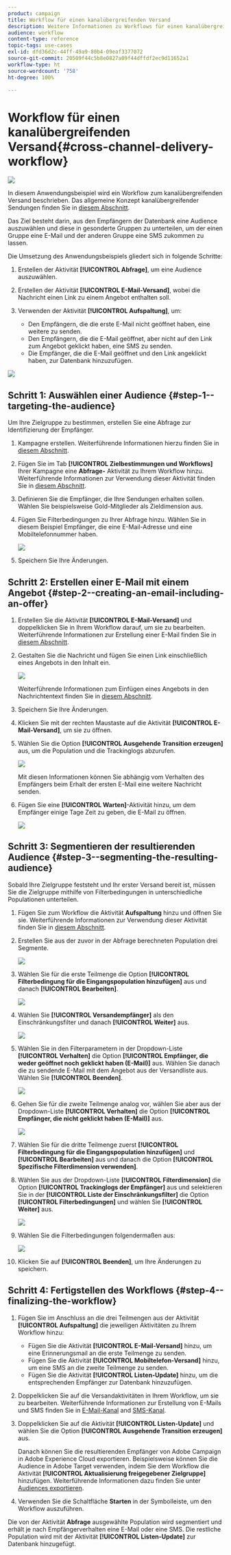 ```yaml
---
product: campaign
title: Workflow für einen kanalübergreifenden Versand
description: Weitere Informationen zu Workflows für einen kanalübergreifenden Versand.
audience: workflow
content-type: reference
topic-tags: use-cases
exl-id: dfd36d2c-44ff-49a9-80b4-09eaf3377072
source-git-commit: 20509f44c5b8e0827a09f44dffdf2ec9d11652a1
workflow-type: ht
source-wordcount: '758'
ht-degree: 100%

---
```


# Workflow für einen kanalübergreifenden Versand{#cross-channel-delivery-workflow}

![](../../assets/common.svg)

In diesem Anwendungsbeispiel wird ein Workflow zum kanalübergreifenden Versand beschrieben. Das allgemeine Konzept kanalübergreifender Sendungen finden Sie in [diesem Abschnitt](cross-channel-deliveries.md).

Das Ziel besteht darin, aus den Empfängern der Datenbank eine Audience auszuwählen und diese in gesonderte Gruppen zu unterteilen, um der einen Gruppe eine E-Mail und der anderen Gruppe eine SMS zukommen zu lassen.

Die Umsetzung des Anwendungsbeispiels gliedert sich in folgende Schritte:

1. Erstellen der Aktivität **[!UICONTROL Abfrage]**, um eine Audience auszuwählen.
1. Erstellen der Aktivität **[!UICONTROL E-Mail-Versand]**, wobei die Nachricht einen Link zu einem Angebot enthalten soll.
1. Verwenden der Aktivität **[!UICONTROL Aufspaltung]**, um:

   * Den Empfängern, die die erste E-Mail nicht geöffnet haben, eine weitere zu senden.
   * Den Empfängern, die die E-Mail geöffnet, aber nicht auf den Link zum Angebot geklickt haben, eine SMS zu senden.
   * Die Empfänger, die die E-Mail geöffnet und den Link angeklickt haben, zur Datenbank hinzuzufügen.

![](assets/wkf_cross-channel_7.png)

## Schritt 1: Auswählen einer Audience {#step-1--targeting-the-audience}

Um Ihre Zielgruppe zu bestimmen, erstellen Sie eine Abfrage zur Identifizierung der Empfänger.

1. Kampagne erstellen. Weiterführende Informationen hierzu finden Sie in [diesem Abschnitt](../../campaign/using/setting-up-marketing-campaigns.md#creating-a-campaign).
1. Fügen Sie im Tab **[!UICONTROL Zielbestimmungen und Workflows]** Ihrer Kampagne eine **Abfrage-** Aktivität zu Ihrem Workflow hinzu. Weiterführende Informationen zur Verwendung dieser Aktivität finden Sie in [diesem Abschnitt](query.md).
1. Definieren Sie die Empfänger, die Ihre Sendungen erhalten sollen. Wählen Sie beispielsweise Gold-Mitglieder als Zieldimension aus.
1. Fügen Sie Filterbedingungen zu Ihrer Abfrage hinzu. Wählen Sie in diesem Beispiel Empfänger, die eine E-Mail-Adresse und eine Mobiltelefonnummer haben.

   ![](assets/wkf_cross-channel_3.png)

1. Speichern Sie Ihre Änderungen.

## Schritt 2: Erstellen einer E-Mail mit einem Angebot {#step-2--creating-an-email-including-an-offer}

1. Erstellen Sie die Aktivität **[!UICONTROL E-Mail-Versand]** und doppelklicken Sie in Ihrem Workflow darauf, um sie zu bearbeiten. Weiterführende Informationen zur Erstellung einer E-Mail finden Sie in [diesem Abschnitt](../../delivery/using/about-email-channel.md).
1. Gestalten Sie die Nachricht und fügen Sie einen Link einschließlich eines Angebots in den Inhalt ein.

   ![](assets/wkf_cross-channel_1.png)

   Weiterführende Informationen zum Einfügen eines Angebots in den Nachrichtentext finden Sie in [diesem Abschnitt](../../interaction/using/integrating-an-offer-via-the-wizard.md#delivering-with-a-call-to-the-offer-engine).

1. Speichern Sie Ihre Änderungen.
1. Klicken Sie mit der rechten Maustaste auf die Aktivität **[!UICONTROL E-Mail-Versand]**, um sie zu öffnen.
1. Wählen Sie die Option **[!UICONTROL Ausgehende Transition erzeugen]** aus, um die Population und die Trackinglogs abzurufen.

   ![](assets/wkf_cross-channel_2.png)

   Mit diesen Informationen können Sie abhängig vom Verhalten des Empfängers beim Erhalt der ersten E-Mail eine weitere Nachricht senden.

1. Fügen Sie eine **[!UICONTROL Warten]**-Aktivität hinzu, um dem Empfänger einige Tage Zeit zu geben, die E-Mail zu öffnen.

   ![](assets/wkf_cross-channel_4.png)

## Schritt 3: Segmentieren der resultierenden Audience {#step-3--segmenting-the-resulting-audience}

Sobald Ihre Zielgruppe feststeht und Ihr erster Versand bereit ist, müssen Sie die Zielgruppe mithilfe von Filterbedingungen in unterschiedliche Populationen unterteilen.

1. Fügen Sie zum Workflow die Aktivität **Aufspaltung** hinzu und öffnen Sie sie. Weiterführende Informationen zur Verwendung dieser Aktivität finden Sie in [diesem Abschnitt](split.md).
1. Erstellen Sie aus der zuvor in der Abfrage berechneten Population drei Segmente.

   ![](assets/wkf_cross-channel_6.png)

1. Wählen Sie für die erste Teilmenge die Option **[!UICONTROL Filterbedingung für die Eingangspopulation hinzufügen]** aus und danach **[!UICONTROL Bearbeiten]**.

   ![](assets/wkf_cross-channel_8.png)

1. Wählen Sie **[!UICONTROL Versandempfänger]** als den Einschränkungsfilter und danach **[!UICONTROL Weiter]** aus.

   ![](assets/wkf_cross-channel_9.png)

1. Wählen Sie in den Filterparametern in der Dropdown-Liste **[!UICONTROL Verhalten]** die Option **[!UICONTROL Empfänger, die weder geöffnet noch geklickt haben (E-Mail)]** aus. Wählen Sie danach die zu sendende E-Mail mit dem Angebot aus der Versandliste aus. Wählen Sie **[!UICONTROL Beenden]**.

   ![](assets/wkf_cross-channel_10.png)

1. Gehen Sie für die zweite Teilmenge analog vor, wählen Sie aber aus der Dropdown-Liste **[!UICONTROL Verhalten]** die Option **[!UICONTROL Empfänger, die nicht geklickt haben (E-Mail)]** aus.

   ![](assets/wkf_cross-channel_11.png)

1. Wählen Sie für die dritte Teilmenge zuerst **[!UICONTROL Filterbedingung für die Eingangspopulation hinzufügen]** und **[!UICONTROL Bearbeiten]** aus und danach die Option **[!UICONTROL Spezifische Filterdimension verwenden]**.
1. Wählen Sie aus der Dropdown-Liste **[!UICONTROL Filterdimension]** die Option **[!UICONTROL Trackinglogs der Empfänger]** aus und selektieren Sie in der **[!UICONTROL Liste der Einschränkungsfilter]** die Option **[!UICONTROL Filterbedingungen]** und wählen Sie **[!UICONTROL Weiter]** aus.

   ![](assets/wkf_cross-channel_12.png)

1. Wählen Sie die Filterbedingungen folgendermaßen aus:

   ![](assets/wkf_cross-channel_13.png)

1. Klicken Sie auf **[!UICONTROL Beenden]**, um Ihre Änderungen zu speichern.

## Schritt 4: Fertigstellen des Workflows {#step-4--finalizing-the-workflow}

1. Fügen Sie im Anschluss an die drei Teilmengen aus der Aktivität **[!UICONTROL Aufspaltung]** die jeweiligen Aktivitäten zu Ihrem Workflow hinzu:

   * Fügen Sie die Aktivität **[!UICONTROL E-Mail-Versand]** hinzu, um eine Erinnerungsmail an die erste Teilmenge zu senden.
   * Fügen Sie die Aktivität **[!UICONTROL Mobiltelefon-Versand]** hinzu, um eine SMS an die zweite Teilmenge zu senden.
   * Fügen Sie die Aktivität **[!UICONTROL Listen-Update]** hinzu, um die entsprechenden Empfänger zur Datenbank hinzuzufügen.

1. Doppelklicken Sie auf die Versandaktivitäten in Ihrem Workflow, um sie zu bearbeiten. Weiterführende Informationen zur Erstellung von E-Mails und SMS finden Sie in [E-Mail-Kanal](../../delivery/using/about-email-channel.md) and [SMS-Kanal](../../delivery/using/sms-channel.md).
1. Doppelklicken Sie auf die Aktivität **[!UICONTROL Listen-Update]** und wählen Sie die Option **[!UICONTROL Ausgehende Transition erzeugen]** aus.

   Danach können Sie die resultierenden Empfänger von Adobe Campaign in Adobe Experience Cloud exportieren. Beispielsweise können Sie die Audience in Adobe Target verwenden, indem Sie dem Workflow die Aktivität **[!UICONTROL Aktualisierung freigegebener Zielgruppe]** hinzufügen. Weiterführende Informationen dazu finden Sie unter [Audiences exportieren](../../integrations/using/importing-and-exporting-audiences.md#exporting-an-audience).

1. Verwenden Sie die Schaltfläche **Starten** in der Symbolleiste, um den Workflow auszuführen.

Die von der Aktivität **Abfrage** ausgewählte Population wird segmentiert und erhält je nach Empfängerverhalten eine E-Mail oder eine SMS. Die restliche Population wird mit der Aktivität **[!UICONTROL Listen-Update]** zur Datenbank hinzugefügt.
